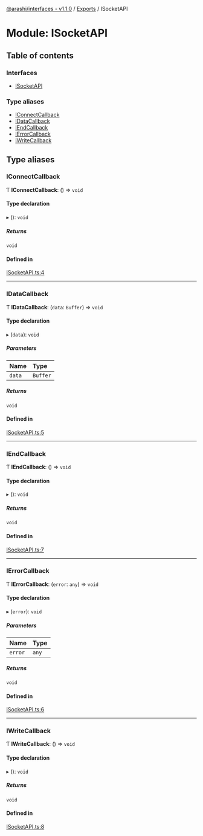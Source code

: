 [@arashi/interfaces - v1.1.0](../README.md) / [Exports](../modules.md) / ISocketAPI

# Module: ISocketAPI

## Table of contents

### Interfaces

- [ISocketAPI](../interfaces/ISocketAPI.ISocketAPI-1.md)

### Type aliases

- [IConnectCallback](ISocketAPI.md#iconnectcallback)
- [IDataCallback](ISocketAPI.md#idatacallback)
- [IEndCallback](ISocketAPI.md#iendcallback)
- [IErrorCallback](ISocketAPI.md#ierrorcallback)
- [IWriteCallback](ISocketAPI.md#iwritecallback)

## Type aliases

### IConnectCallback

Ƭ **IConnectCallback**: () => `void`

#### Type declaration

▸ (): `void`

##### Returns

`void`

#### Defined in

[ISocketAPI.ts:4](https://github.com/arashijs/interfaces/blob/02e44ae/src/ISocketAPI.ts#L4)

___

### IDataCallback

Ƭ **IDataCallback**: (`data`: `Buffer`) => `void`

#### Type declaration

▸ (`data`): `void`

##### Parameters

| Name | Type |
| :------ | :------ |
| `data` | `Buffer` |

##### Returns

`void`

#### Defined in

[ISocketAPI.ts:5](https://github.com/arashijs/interfaces/blob/02e44ae/src/ISocketAPI.ts#L5)

___

### IEndCallback

Ƭ **IEndCallback**: () => `void`

#### Type declaration

▸ (): `void`

##### Returns

`void`

#### Defined in

[ISocketAPI.ts:7](https://github.com/arashijs/interfaces/blob/02e44ae/src/ISocketAPI.ts#L7)

___

### IErrorCallback

Ƭ **IErrorCallback**: (`error`: `any`) => `void`

#### Type declaration

▸ (`error`): `void`

##### Parameters

| Name | Type |
| :------ | :------ |
| `error` | `any` |

##### Returns

`void`

#### Defined in

[ISocketAPI.ts:6](https://github.com/arashijs/interfaces/blob/02e44ae/src/ISocketAPI.ts#L6)

___

### IWriteCallback

Ƭ **IWriteCallback**: () => `void`

#### Type declaration

▸ (): `void`

##### Returns

`void`

#### Defined in

[ISocketAPI.ts:8](https://github.com/arashijs/interfaces/blob/02e44ae/src/ISocketAPI.ts#L8)
